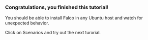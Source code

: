 ### Congratulations, you finished this tutorial!

You should be able to install Falco in any Ubuntu host and watch for
unexpected behavior.

Click on Scenarios and try out the next turorial.
